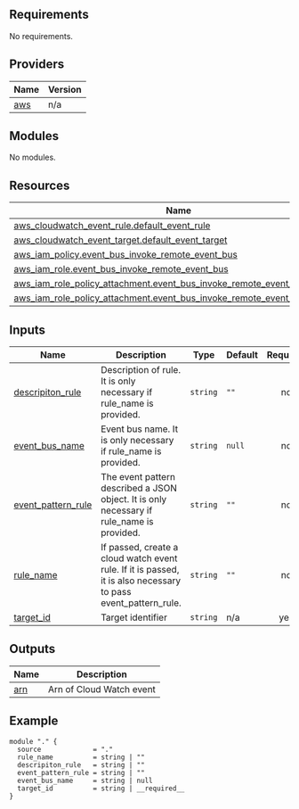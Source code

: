 <!-- BEGIN_TF_DOCS -->
## Requirements

No requirements.

## Providers

| Name | Version |
|------|---------|
| <a name="provider_aws"></a> [aws](#provider\_aws) | n/a |

## Modules

No modules.

## Resources

| Name | Type |
|------|------|
| [aws_cloudwatch_event_rule.default_event_rule](https://registry.terraform.io/providers/hashicorp/aws/latest/docs/resources/cloudwatch_event_rule) | resource |
| [aws_cloudwatch_event_target.default_event_target](https://registry.terraform.io/providers/hashicorp/aws/latest/docs/resources/cloudwatch_event_target) | resource |
| [aws_iam_policy.event_bus_invoke_remote_event_bus](https://registry.terraform.io/providers/hashicorp/aws/latest/docs/resources/iam_policy) | resource |
| [aws_iam_role.event_bus_invoke_remote_event_bus](https://registry.terraform.io/providers/hashicorp/aws/latest/docs/resources/iam_role) | resource |
| [aws_iam_role_policy_attachment.event_bus_invoke_remote_event_bus](https://registry.terraform.io/providers/hashicorp/aws/latest/docs/resources/iam_role_policy_attachment) | resource |
| [aws_iam_role_policy_attachment.event_bus_invoke_remote_event_bus_custom](https://registry.terraform.io/providers/hashicorp/aws/latest/docs/resources/iam_role_policy_attachment) | resource |

## Inputs

| Name | Description | Type | Default | Required |
|------|-------------|------|---------|:--------:|
| <a name="input_descripiton_rule"></a> [descripiton\_rule](#input\_descripiton\_rule) | Description of rule. It is only necessary if rule\_name is provided. | `string` | `""` | no |
| <a name="input_event_bus_name"></a> [event\_bus\_name](#input\_event\_bus\_name) | Event bus name. It is only necessary if rule\_name is provided. | `string` | `null` | no |
| <a name="input_event_pattern_rule"></a> [event\_pattern\_rule](#input\_event\_pattern\_rule) | The event pattern described a JSON object. It is only necessary if rule\_name is provided. | `string` | `""` | no |
| <a name="input_rule_name"></a> [rule\_name](#input\_rule\_name) | If passed, create a cloud watch event rule. If it is passed, it is also necessary to pass event\_pattern\_rule. | `string` | `""` | no |
| <a name="input_target_id"></a> [target\_id](#input\_target\_id) | Target identifier | `string` | n/a | yes |

## Outputs

| Name | Description |
|------|-------------|
| <a name="output_arn"></a> [arn](#output\_arn) | Arn of Cloud Watch event |
<!-- END_TF_DOCS -->
<!-- BEGIN_TF_EXAMPLES -->
## Example
```hcl
module "." {
  source             = "."
  rule_name          = string | ""
  descripiton_rule   = string | ""
  event_pattern_rule = string | ""
  event_bus_name     = string | null
  target_id          = string | __required__
}
```
<!-- END_TF_EXAMPLES -->
